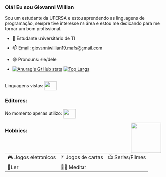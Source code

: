 ### Olá! Eu sou Giovanni Willian

Sou um estudante da UFERSA e estou aprendendo as linguagens de programação, sempre tive interesse na área e estou me dedicando para me tornar um bom profissional.

- 🌱 Estudante universitário de TI
- 📫 Email: giovanniwillian19.mafs@gmail.com
- 😄 Pronouns: ele/dele

- [![Anurag's GitHub stats](https://github-readme-stats.vercel.app/api?username=GiovanniWillian&show_icons=true&theme=tokyonight)](https://github.com/anuraghazra/github-readme-stats)
 [![Top Langs](https://github-readme-stats.vercel.app/api/top-langs/?username=GiovanniWillian&layout=compact)](https://github.com/anuraghazra/github-readme-stats)
 <div style="display: inline_block"><br>
 Linguagens vistas:
 <img align="center" height="30" width="40" src="https://cdn.jsdelivr.net/gh/devicons/devicon/icons/c/c-original.svg" />


### Editores:
No momento apenas utilizo:
<img align="center" height="30" width="40" src="https://cdn.jsdelivr.net/gh/devicons/devicon/icons/vscode/vscode-original.svg" /> 
         
  <img align="right" height="98" width="96" src="https://www.linkpicture.com/q/giphy_15.gif" />

##

### Hobbies:
|           |               |           |
| --------- | ------------- | --------- |
| 🎮 Jogos eletronicos |🃏 Jogos de cartas | 📺 Series/Filmes|
|📖Ler|🧘‍♂️ Meditar|
